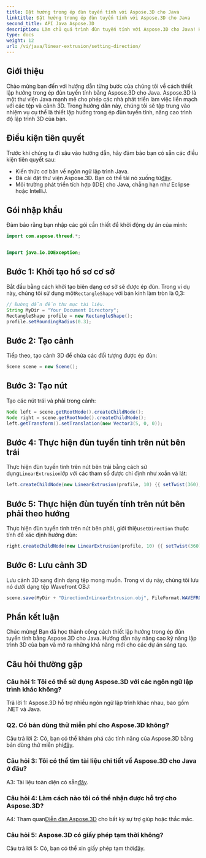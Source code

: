 ```yaml
---
title: Đặt hướng trong ép đùn tuyến tính với Aspose.3D cho Java
linktitle: Đặt hướng trong ép đùn tuyến tính với Aspose.3D cho Java
second_title: API Java Aspose.3D
description: Làm chủ quá trình đùn tuyến tính với Aspose.3D cho Java! Hãy làm theo hướng dẫn của chúng tôi để lập trình 3D liền mạch. Tải xuống ngay để có trải nghiệm thú vị.
type: docs
weight: 12
url: /vi/java/linear-extrusion/setting-direction/
---
```

## Giới thiệu

Chào mừng bạn đến với hướng dẫn từng bước của chúng tôi về cách thiết lập hướng trong ép đùn tuyến tính bằng Aspose.3D cho Java. Aspose.3D là một thư viện Java mạnh mẽ cho phép các nhà phát triển làm việc liền mạch với các tệp và cảnh 3D. Trong hướng dẫn này, chúng tôi sẽ tập trung vào nhiệm vụ cụ thể là thiết lập hướng trong ép đùn tuyến tính, nâng cao trình độ lập trình 3D của bạn.

## Điều kiện tiên quyết

Trước khi chúng ta đi sâu vào hướng dẫn, hãy đảm bảo bạn có sẵn các điều kiện tiên quyết sau:

- Kiến thức cơ bản về ngôn ngữ lập trình Java.
-  Đã cài đặt thư viện Aspose.3D. Bạn có thể tải nó xuống từ[đây](https://releases.aspose.com/3d/java/).
- Môi trường phát triển tích hợp (IDE) cho Java, chẳng hạn như Eclipse hoặc IntelliJ.

## Gói nhập khẩu

Đảm bảo rằng bạn nhập các gói cần thiết để khởi động dự án của mình:

```java
import com.aspose.threed.*;


import java.io.IOException;
```

## Bước 1: Khởi tạo hồ sơ cơ sở

 Bắt đầu bằng cách khởi tạo biên dạng cơ sở sẽ được ép đùn. Trong ví dụ này, chúng tôi sử dụng một`RectangleShape` với bán kính làm tròn là 0,3:

```java
// Đường dẫn đến thư mục tài liệu.
String MyDir = "Your Document Directory";
RectangleShape profile = new RectangleShape();
profile.setRoundingRadius(0.3);
```

## Bước 2: Tạo cảnh

Tiếp theo, tạo cảnh 3D để chứa các đối tượng được ép đùn:

```java
Scene scene = new Scene();
```

## Bước 3: Tạo nút

Tạo các nút trái và phải trong cảnh:

```java
Node left = scene.getRootNode().createChildNode();
Node right = scene.getRootNode().createChildNode();
left.getTransform().setTranslation(new Vector3(5, 0, 0));
```

## Bước 4: Thực hiện đùn tuyến tính trên nút bên trái

 Thực hiện đùn tuyến tính trên nút bên trái bằng cách sử dụng`LinearExtrusion`lớp với các tham số được chỉ định như xoắn và lát:

```java
left.createChildNode(new LinearExtrusion(profile, 10) {{ setTwist(360); setSlices(100); }});
```

## Bước 5: Thực hiện đùn tuyến tính trên nút bên phải theo hướng

 Thực hiện đùn tuyến tính trên nút bên phải, giới thiệu`setDirection` thuộc tính để xác định hướng đùn:

```java
right.createChildNode(new LinearExtrusion(profile, 10) {{ setTwist(360); setSlices(100); setDirection(new Vector3(0.3, 0.2, 1));}});
```

## Bước 6: Lưu cảnh 3D

Lưu cảnh 3D sang định dạng tệp mong muốn. Trong ví dụ này, chúng tôi lưu nó dưới dạng tệp Wavefront OBJ:

```java
scene.save(MyDir + "DirectionInLinearExtrusion.obj", FileFormat.WAVEFRONTOBJ);
```

## Phần kết luận

Chúc mừng! Bạn đã học thành công cách thiết lập hướng trong ép đùn tuyến tính bằng Aspose.3D cho Java. Hướng dẫn này nâng cao kỹ năng lập trình 3D của bạn và mở ra những khả năng mới cho các dự án sáng tạo.

## Câu hỏi thường gặp

### Câu hỏi 1: Tôi có thể sử dụng Aspose.3D với các ngôn ngữ lập trình khác không?

Trả lời 1: Aspose.3D hỗ trợ nhiều ngôn ngữ lập trình khác nhau, bao gồm .NET và Java.

### Q2. Có bản dùng thử miễn phí cho Aspose.3D không?

 Câu trả lời 2: Có, bạn có thể khám phá các tính năng của Aspose.3D bằng bản dùng thử miễn phí[đây](https://releases.aspose.com/).

### Câu hỏi 3: Tôi có thể tìm tài liệu chi tiết về Aspose.3D cho Java ở đâu?

 A3: Tài liệu toàn diện có sẵn[đây](https://reference.aspose.com/3d/java/).

### Câu hỏi 4: Làm cách nào tôi có thể nhận được hỗ trợ cho Aspose.3D?

 A4: Tham quan[Diễn đàn Aspose.3D](https://forum.aspose.com/c/3d/18) cho bất kỳ sự trợ giúp hoặc thắc mắc.

### Câu hỏi 5: Aspose.3D có giấy phép tạm thời không?

 Câu trả lời 5: Có, bạn có thể xin giấy phép tạm thời[đây](https://purchase.aspose.com/temporary-license/).
